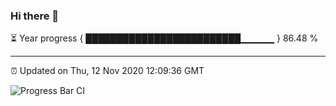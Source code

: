 ### Hi there 👋

⏳ Year progress { █████████████████████████▁▁▁▁▁ } 86.48 %

---

⏰ Updated on Thu, 12 Nov 2020 12:09:36 GMT

![Progress Bar CI](https://github.com/liununu/liununu/workflows/Progress%20Bar%20CI/badge.svg)
